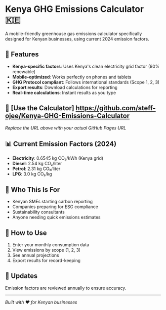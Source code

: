 # Kenya GHG Emissions Calculator 🇰🇪

A mobile-friendly greenhouse gas emissions calculator specifically designed for Kenyan businesses, using current 2024 emission factors.

## 🌟 Features

- **Kenya-specific factors**: Uses Kenya's clean electricity grid factor (90% renewable)
- **Mobile-optimized**: Works perfectly on phones and tablets
- **GHG Protocol compliant**: Follows international standards (Scope 1, 2, 3)
- **Export results**: Download calculations for reporting
- **Real-time calculations**: Instant results as you type

## 🚀 [Use the Calculator] https://github.com/steff-ojee/Kenya-GHG-Emissions-Calculator

*Replace the URL above with your actual GitHub Pages URL*

## 📊 Current Emission Factors (2024)

- **Electricity**: 0.6545 kg CO₂/kWh (Kenya grid)
- **Diesel**: 2.54 kg CO₂/liter
- **Petrol**: 2.31 kg CO₂/liter
- **LPG**: 3.0 kg CO₂/kg

## 🎯 Who This Is For

- Kenyan SMEs starting carbon reporting
- Companies preparing for ESG compliance
- Sustainability consultants
- Anyone needing quick emissions estimates

## 📱 How to Use

1. Enter your monthly consumption data
2. View emissions by scope (1, 2, 3)
3. See annual projections
4. Export results for record-keeping

## 🔄 Updates

Emission factors are reviewed annually to ensure accuracy.

---
*Built with ❤️ for Kenyan businesses*
